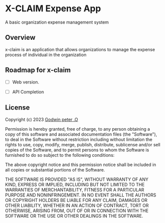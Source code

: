 # X-CLAIM Expense App

 A basic organization expense management system

 ## Overview
x-claim is an application that allows organizations to manage the expense process of individual in the organization

## Roadmap for x-claim

- [ ] Web version.
- [ ] API Completion


## License

Copyright (c) 2023 [Godwin peter .O](mailto:me@godwin.dev)

Permission is hereby granted, free of charge, to any person obtaining a copy of this software and
associated documentation files (the "Software"), to deal in the Software without restriction
including without limitation the rights to use, copy, modify, merge, publish, distribute, sublicense
and/or sell copies of the Software, and to permit persons to whom the Software is furnished to do so
subject to the following conditions:

The above copyright notice and this permission notice shall be included in all copies or substantial
portions of the Software.

THE SOFTWARE IS PROVIDED "AS IS", WITHOUT WARRANTY OF ANY KIND, EXPRESS OR IMPLIED, INCLUDING BUT NOT
LIMITED TO THE WARRANTIES OF MERCHANTABILITY, FITNESS FOR A PARTICULAR PURPOSE AND NONINFRINGEMENT.
IN NO EVENT SHALL THE AUTHORS OR COPYRIGHT HOLDERS BE LIABLE FOR ANY CLAIM, DAMAGES OR OTHER
LIABILITY, WHETHER IN AN ACTION OF CONTRACT, TORT OR OTHERWISE, ARISING FROM, OUT OF OR IN CONNECTION
WITH THE SOFTWARE OR THE USE OR OTHER DEALINGS IN THE SOFTWARE.
